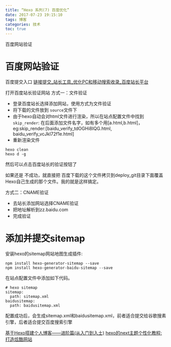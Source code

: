 ```yaml
---
title: “Hexo 系列(7) 百度优化”
date: 2017-07-23 19:15:10
tags: 博客
categories: 技术
toc: true
---
```

百度网站验证
<!-- more -->
# 百度网站验证

百度提交入口
[链接提交_站长工具_优化PC和移动搜索收录_百度站长平台](http://zhanzhang.baidu.com/linksubmit/url)

打开百度站长验证网站
方式一：文件验证

- 登录百度站长选择添加网站，使用方式为文件验证
- 将下载的文件放到 `source`文件下
- 由于hexo自动会对html文件进行渲染，所以在站点配置文件中找到 `skip_render`:
  在后面添加文件名字，如有多个用[a.html,b.html]，eg:skip_render:[baidu_verify_tdOGHi8IQG.html, baidu_verify_vcJkI72f1e.html]
- 重新渲染文件

```
hexo clean
hexo d -g
```

然后可以点击百度站长的验证按钮了

 如果还是 不成功，就直接把 百度下载的这个文件拷贝到deploy_git目录下面覆盖Hexo自己生成的那个文件。我的就是这样搞定。

方式二：CNAME验证

- 去站长添加网站选择CNAME验证
- 把地址解析到zz.baidu.com
- 完成验证

# 添加并提交sitemap

安装hexo的sitemap网站地图生成插件:

```
npm install hexo-generator-sitemap --save
npm install hexo-generator-baidu-sitemap --save
```
在站点配置文件中添加如下代码。


```
# hexo sitemap
sitemap:
  path: sitemap.xml
baidusitemap:
  path: baidusitemap.xml
```

配置成功后，会生成sitemap.xml和baidusitemap.xml，前者适合提交给谷歌搜素引擎，后者适合提交百度搜索引擎


[基于Hexo搭建个人博客——进阶篇(从入门到入土)](http://ookamiantd.top/2017/build-blog-hexo-advanced/)
[hexo的next主题个性化教程:打造炫酷网站](http://shenzekun.cn/hexo%E7%9A%84next%E4%B8%BB%E9%A2%98%E4%B8%AA%E6%80%A7%E5%8C%96%E9%85%8D%E7%BD%AE%E6%95%99%E7%A8%8B.html)